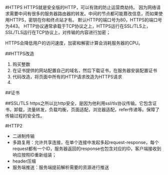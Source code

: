 #HTTPS
HTTPS就是安全版的HTTP，可以有效的防止运营商劫持。
因为网络请求需要中间有很多的服务器路由器的转发。中间的节点都可能篡改信息，而如果使用HTTPS，密钥在你和终点站才有。
默认HTTP的端口号为80，HTTPS的端口号为443。
HTTP协议通常承载于TCP协议之上，HTTPS运行在SSL/TLS上，SSL/TLS运行在TCP协议上，对传输的内容进行加密；

HTTPS会降低用户的访问速度，加密和解密计算会消耗服务器的CPU。

##HTTPS改造
1. 购买整数
2. 在证书提供的网站配置自己的域名，然后下载证书，在服务器安装配置证书
3. 代码改造，将页面中所有的HTTP请求改造为HTTPS请求
4. 

##证书

##SSL/TLS
https之所以比http安全，是因为他利用ssl/tls协议传输。它包含证书，卸载，流量转发，负载均衡，页面适配，浏览器适配，refer传递等。保障了传输过程的安全性。

#HTTP2
+ 二进制传输
+ 多路复用：允许共享连接，在单个连接中发起多起request-response，每个request都有一个ID，服务器返回的response也包含对应的ID，客户端接收到响应按照ID重新组装；
+ header压缩
+ 服务端推送：服务端提前解析需要的资源进行推送